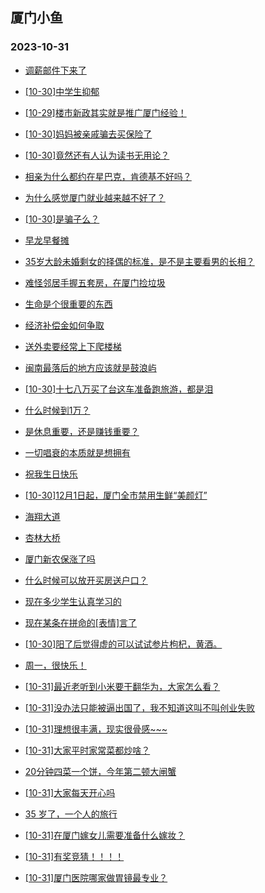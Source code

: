 ## 厦门小鱼 
### 2023-10-31

+ [调薪邮件下来了](http://bbs.xmfish.com/read-htm-tid-18097386.html)

+ [[10-30]中学生抑郁](http://bbs.xmfish.com/read-htm-tid-18097192.html)

+ [[10-29]楼市新政其实就是推广厦门经验！](http://bbs.xmfish.com/read-htm-tid-18097176.html)

+ [[10-30]妈妈被亲戚骗去买保险了](http://bbs.xmfish.com/read-htm-tid-18097352.html)

+ [[10-30]竟然还有人认为读书无用论？](http://bbs.xmfish.com/read-htm-tid-18097400.html)

+ [相亲为什么都约在星巴克，肯德基不好吗？](http://bbs.xmfish.com/read-htm-tid-18097399.html)

+ [为什么感觉厦门就业越来越不好了？](http://bbs.xmfish.com/read-htm-tid-18097398.html)

+ [[10-30]是骗子么？](http://bbs.xmfish.com/read-htm-tid-18097254.html)

+ [早龙早餐摊](http://bbs.xmfish.com/read-htm-tid-18097185.html)

+ [35岁大龄未婚剩女的择偶的标准，是不是主要看男的长相？](http://bbs.xmfish.com/read-htm-tid-18097407.html)

+ [难怪邻居手握五套房，在厦门捡垃圾](http://bbs.xmfish.com/read-htm-tid-18097521.html)

+ [生命是个很重要的东西](http://bbs.xmfish.com/read-htm-tid-18097253.html)

+ [经济补偿金如何争取](http://bbs.xmfish.com/read-htm-tid-18097506.html)

+ [送外卖要经常上下爬楼梯](http://bbs.xmfish.com/read-htm-tid-18097391.html)

+ [闽南最落后的地方应该就是鼓浪屿](http://bbs.xmfish.com/read-htm-tid-18097453.html)

+ [[10-30]十七八万买了台这车准备跑旅游，都是泪](http://bbs.xmfish.com/read-htm-tid-18097627.html)

+ [什么时候到1万？](http://bbs.xmfish.com/read-htm-tid-18097603.html)

+ [是休息重要，还是赚钱重要？](http://bbs.xmfish.com/read-htm-tid-18097572.html)

+ [一切唱衰的本质就是想拥有](http://bbs.xmfish.com/read-htm-tid-18097525.html)

+ [祝我生日快乐](http://bbs.xmfish.com/read-htm-tid-18097544.html)

+ [[10-30]12月1日起，厦门全市禁用生鲜“美颜灯”](http://bbs.xmfish.com/read-htm-tid-18097438.html)

+ [海翔大道](http://bbs.xmfish.com/read-htm-tid-18097672.html)

+ [杏林大桥](http://bbs.xmfish.com/read-htm-tid-18097694.html)

+ [厦门新农保涨了吗](http://bbs.xmfish.com/read-htm-tid-18097622.html)

+ [什么时候可以放开买房送户口？](http://bbs.xmfish.com/read-htm-tid-18097597.html)

+ [现在多少学生认真学习的](http://bbs.xmfish.com/read-htm-tid-18097580.html)

+ [现在某条在拼命的[表情]言了](http://bbs.xmfish.com/read-htm-tid-18097620.html)

+ [[10-30]阳了后觉得虚的可以试试参片枸杞，黄酒。](http://bbs.xmfish.com/read-htm-tid-18097703.html)

+ [周一，很快乐！](http://bbs.xmfish.com/read-htm-tid-18097691.html)

+ [[10-31]最近老听到小米要干翻华为，大家怎么看？](http://bbs.xmfish.com/read-htm-tid-18097802.html)

+ [[10-31]没办法只能被逼出国了，我不知道这叫不叫创业失败](http://bbs.xmfish.com/read-htm-tid-18097946.html)

+ [[10-31]理想很丰满，现实很骨感~~~](http://bbs.xmfish.com/read-htm-tid-18097993.html)

+ [[10-31]大家平时家常菜都炒啥？](http://bbs.xmfish.com/read-htm-tid-18097811.html)

+ [20分钟四菜一个饼，今年第二顿大闸蟹](http://bbs.xmfish.com/read-htm-tid-18097942.html)

+ [[10-31]大家每天开心吗](http://bbs.xmfish.com/read-htm-tid-18097833.html)

+ [35 岁了，一个人的旅行](http://bbs.xmfish.com/read-htm-tid-18097998.html)

+ [[10-31]在厦门嫁女儿需要准备什么嫁妆？](http://bbs.xmfish.com/read-htm-tid-18098021.html)

+ [[10-31]有奖竞猜！！！！](http://bbs.xmfish.com/read-htm-tid-18097808.html)

+ [[10-31]厦门医院哪家做胃镜最专业？](http://bbs.xmfish.com/read-htm-tid-18097755.html)

